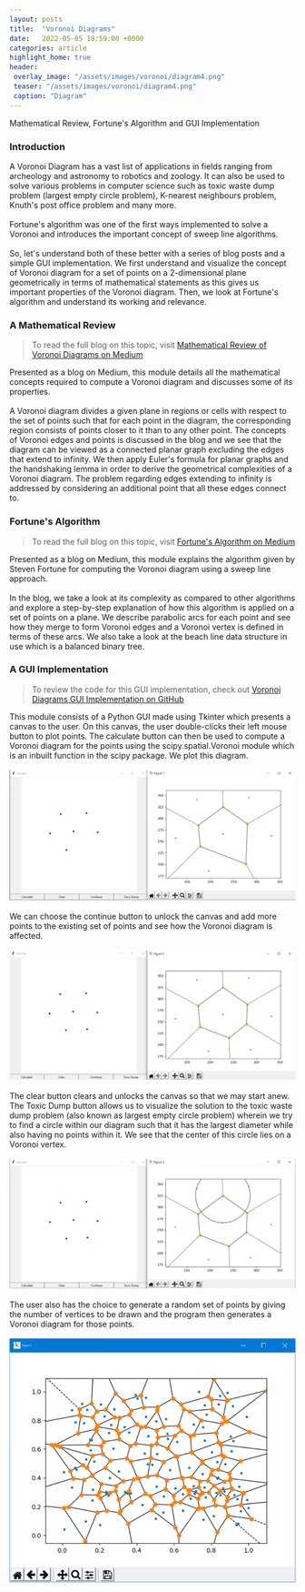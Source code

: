 ```yaml
---
layout: posts
title:  "Voronoi Diagrams"
date:   2022-05-05 18:59:00 +0000
categories: article
highlight_home: true
header:
 overlay_image: "/assets/images/voronoi/diagram4.png"
 teaser: "/assets/images/voronoi/diagram4.png"
 caption: "Diagram"
---
```

Mathematical Review, Fortune's Algorithm and GUI Implementation

### Introduction
A Voronoi Diagram has a vast list of applications in fields ranging from archeology and astronomy to robotics and zoology. It can also be used to solve various problems in computer science such as toxic waste dump problem (largest empty circle problem), K-nearest neighbours problem, Knuth's post office problem and many more.
<br>
<br>
Fortune's algorithm was one of the first ways implemented to solve a Voronoi and introduces the important concept of sweep line algorithms.
<br>
<br>
So, let's understand both of these better with a series of blog posts and a simple GUI implementation. We first understand and visualize the concept of Voronoi diagram for a set of points on a 2-dimensional plane geometrically in terms of mathematical statements as this gives us important properties of the Voronoi diagram. Then, we look at Fortune's algorithm and understand its working and relevance.

### A Mathematical Review

> To read the full blog on this topic, visit [Mathematical Review of Voronoi Diagrams on Medium](https://medium.com/@nidhiuppoor/understanding-the-voronoi-diagram-bafcfb619bdb)

Presented as a blog on Medium, this module details all the mathematical concepts required to compute a Voronoi diagram and discusses some of its properties.
<br>
<br>
A Voronoi diagram divides a given plane in regions or cells with respect to the set of points such that for each point in the diagram, the corresponding region consists of points closer to it than to any other point. The concepts of Voronoi edges and points is discussed in the blog and we see that the diagram can be viewed as a connected planar graph excluding the edges that extend to infinity. We then apply Euler's formula for planar graphs and the handshaking lemma in order to derive the geometrical complexities of a Voronoi diagram. The problem regarding edges extending to infinity is addressed by considering an additional point that all these edges connect to.

### Fortune's Algorithm

> To read the full blog on this topic, visit [Fortune's Algorithm on Medium](https://medium.com/@nidhiuppoor/understanding-the-voronoi-diagram-fd4cd27c15e)

Presented as a blog on Medium, this module explains the algorithm given by Steven Fortune for computing the Voronoi diagram using a sweep line approach.
<br>
<br>
In the blog, we take a look at its complexity as compared to other algorithms and explore a step-by-step explanation of how this algorithm is applied on a set of points on a plane. We describe parabolic arcs for each point and see how they merge to form Voronoi edges and a Voronoi vertex is defined in terms of these arcs. We also take a look at the beach line data structure in use which is a balanced binary tree.

### A GUI Implementation

> To review the code for this GUI implementation, check out [Voronoi Diagrams GUI Implementation on GitHub](https://github.com/nidhi-u/VoronoiDiagram)

This module consists of a Python GUI made using Tkinter which presents a canvas to the user. On this canvas, the user double-clicks their left mouse button to plot points. The calculate button can then be used to compute a Voronoi diagram for the points using the scipy.spatial.Voronoi module which is an inbuilt function in the scipy package. We plot this diagram.
<br>
<br>
![Diagram 1](/assets/images/voronoi/diagram1.png)
<br>
<br>
We can choose the continue button to unlock the canvas and add more points to the existing set of points and see how the Voronoi diagram is affected.
<br>
<br>
![Diagram 2](/assets/images/voronoi/diagram2.png)
<br>
<br>
The clear button clears and unlocks the canvas so that we may start anew. The Toxic Dump button allows us to visualize the solution to the toxic waste dump problem (also known as largest empty circle problem) wherein we try to find a circle within our diagram such that it has the largest diameter while also having no points within it. We see that the center of this circle lies on a Voronoi vertex.
<br>
<br>
![Diagram 3](/assets/images/voronoi/diagram3.png)
<br>
<br>
The user also has the choice to generate a random set of points by giving the number of vertices to be drawn and the program then generates a Voronoi diagram for those points.
<br>
<br>
![Diagram 4](/assets/images/voronoi/diagram4.png)
<br>
<br>
<br>
<br>
<br>